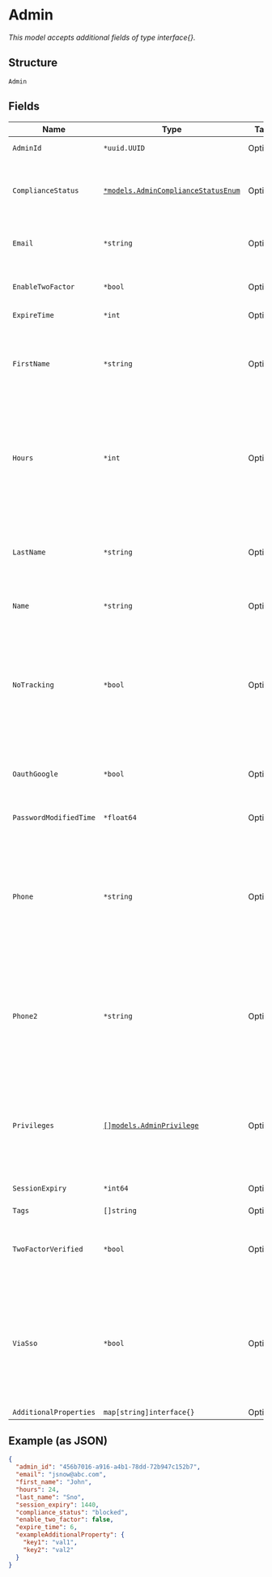 
# Admin

*This model accepts additional fields of type interface{}.*

## Structure

`Admin`

## Fields

| Name | Type | Tags | Description |
|  --- | --- | --- | --- |
| `AdminId` | `*uuid.UUID` | Optional | ID of the administrator |
| `ComplianceStatus` | [`*models.AdminComplianceStatusEnum`](../../doc/models/admin-compliance-status-enum.md) | Optional | trade compliance status. enum: `blocked`, `restricted` |
| `Email` | `*string` | Optional | if admin account is not an Org API Token |
| `EnableTwoFactor` | `*bool` | Optional | if admin account is not an Org API Token |
| `ExpireTime` | `*int` | Optional | - |
| `FirstName` | `*string` | Optional | if admin account is not an Org API Token<br>for an invite, this is the original first name used |
| `Hours` | `*int` | Optional | if admin account is not an Org API Token, how long the invite should be valid<br>**Default**: `24`<br>**Constraints**: `>= 1`, `<= 168` |
| `LastName` | `*string` | Optional | if admin account is not an Org API Token<br>for an invite, this is the original last name used |
| `Name` | `*string` | Optional | for Org API Token Only |
| `NoTracking` | `*bool` | Optional | when it doesn’t exist, it’s assumed true on EU (i.e. no tracking, the user has to opt-in); otherwise, the user would have to opt-out |
| `OauthGoogle` | `*bool` | Optional | if admin account is not an Org API Token |
| `PasswordModifiedTime` | `*float64` | Optional | password last modified time, in epoch |
| `Phone` | `*string` | Optional | if admin account is not an Org API Token<br>phone number (numbers only, including country code) |
| `Phone2` | `*string` | Optional | if admin account is not an Org API Token<br>secondary phone number (numbers only, including country code) |
| `Privileges` | [`[]models.AdminPrivilege`](../../doc/models/admin-privilege.md) | Optional | list of privileges the admin has<br>**Constraints**: *Minimum Items*: `1`, *Unique Items Required* |
| `SessionExpiry` | `*int64` | Optional | **Constraints**: `>= 10`, `<= 20160` |
| `Tags` | `[]string` | Optional | - |
| `TwoFactorVerified` | `*bool` | Optional | if admin account is not an Org API Token<br>two factor status |
| `ViaSso` | `*bool` | Optional | if admin account is not an Org API Token<br>an admin login via_sso is more restircted. (password and email<br>cannot be changed) |
| `AdditionalProperties` | `map[string]interface{}` | Optional | - |

## Example (as JSON)

```json
{
  "admin_id": "456b7016-a916-a4b1-78dd-72b947c152b7",
  "email": "jsnow@abc.com",
  "first_name": "John",
  "hours": 24,
  "last_name": "Sno",
  "session_expiry": 1440,
  "compliance_status": "blocked",
  "enable_two_factor": false,
  "expire_time": 6,
  "exampleAdditionalProperty": {
    "key1": "val1",
    "key2": "val2"
  }
}
```

